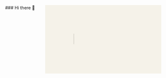 <img align="right" width="375" alt="GIF" src="https://github.com/HCY71/HCY71/blob/main/images/hello.GIF" />
### Hi there 👋
<!--
**HCY71/HCY71** is a ✨ _special_ ✨ repository because its `README.md` (this file) appears on your GitHub profile.

Here are some ideas to get you started:

- 🔭 I’m currently working on ...
- 🌱 I’m currently learning ...
- 👯 I’m looking to collaborate on ...
- 🤔 I’m looking for help with ...
- 💬 Ask me about ...
- 📫 How to reach me: ...
- 😄 Pronouns: ...
- ⚡ Fun fact: ...
-->
